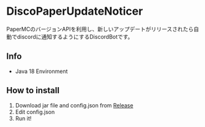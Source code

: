 # DiscoPaperUpdateNoticer
PaperMCのバージョンAPIを利用し、新しいアップデートがリリースされたら自動でdiscordに通知するようにするDiscordBotです。

## Info
- Java 18 Environment

## How to install
1. Download jar file and config.json from [Release](https://github.com/RamuneRemonedo/DiscoPaperUpdateNoticer/releases)
2. Edit config.json 
3. Run it!